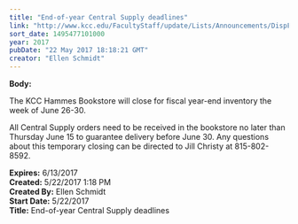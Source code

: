 ```yaml
---
title: "End-of-year Central Supply deadlines"
link: "http://www.kcc.edu/FacultyStaff/update/Lists/Announcements/DispForm.aspx?ID=2441"
sort_date: 1495477101000
year: 2017
pubDate: "22 May 2017 18:18:21 GMT"
creator: "Ellen Schmidt"
---
```


<div><b>Body:</b> <div class="ExternalClassE1B98BC076A54333AB4CFD4DC3ED31DF"><p>​The KCC Hammes Bookstore will close for fiscal year-end inventory the week of June 26-30.</p>
<p>All Central Supply orders need to be received in the bookstore no later than Thursday June 15 to guarantee delivery before June 30. Any questions about this temporary closing can be directed to Jill Christy at 815-802-8592.</p></div></div>
<div><b>Expires:</b> 6/13/2017</div>
<div><b>Created:</b> 5/22/2017 1:18 PM</div>
<div><b>Created By:</b> Ellen Schmidt</div>
<div><b>Start Date:</b> 5/22/2017</div>
<div><b>Title:</b> End-of-year Central Supply deadlines</div>

